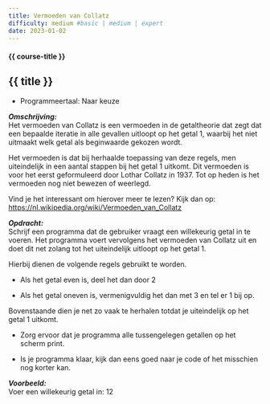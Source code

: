 ```yaml
---
title: Vermoeden van Collatz
difficulty: medium #basic | medium | expert
date: 2023-01-02
---
```


#### {{ course-title }}

## {{ title }}

* Programmeertaal: Naar keuze

***Omschrijving:***  
Het vermoeden van Collatz is een vermoeden in de getaltheorie dat zegt
dat een bepaalde iteratie in alle gevallen uitloopt op het getal 1,
waarbij het niet uitmaakt welk getal als beginwaarde gekozen wordt.

Het vermoeden is dat bij herhaalde toepassing van deze regels, men
uiteindelijk in een aantal stappen bij het getal 1 uitkomt. Dit
vermoeden is voor het eerst geformuleerd door Lothar Collatz in 1937.
Tot op heden is het vermoeden nog niet bewezen of weerlegd.

Vind je het interessant om hierover meer te lezen? Kijk dan op:
<https://nl.wikipedia.org/wiki/Vermoeden_van_Collatz>

***Opdracht:***  
Schrijf een programma dat de gebruiker vraagt een willekeurig getal in
te voeren. Het programma voert vervolgens het vermoeden van Collatz uit
en doet dit net zolang tot het uiteindelijk uitloopt op het getal 1.

Hierbij dienen de volgende regels gebruikt te worden.

- Als het getal even is, deel het dan door 2

- Als het getal oneven is, vermenigvuldig het dan met 3 en tel er 1 bij
  op.

Bovenstaande dien je net zo vaak te herhalen totdat je uiteindelijk op
het getal 1 uitkomt.

- Zorg ervoor dat je programma alle tussengelegen getallen op het scherm
  print.

- Is je programma klaar, kijk dan eens goed naar je code of het
  misschien nog korter kan.

***Voorbeeld:***  
Voer een willekeurig getal in: 12
